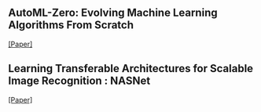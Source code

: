 
## AutoML-Zero: Evolving Machine Learning Algorithms From Scratch

[[Paper]](https://arxiv.org/pdf/2003.03384.pdf)


## Learning Transferable Architectures for Scalable Image Recognition : NASNet

[[Paper]](https://arxiv.org/pdf/1707.07012.pdf) 
